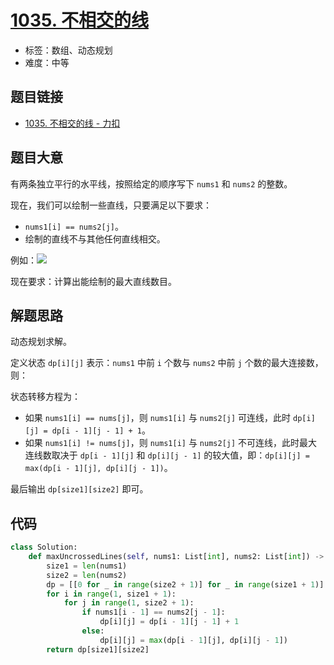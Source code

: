 # [1035. 不相交的线](https://leetcode.cn/problems/uncrossed-lines/)

- 标签：数组、动态规划
- 难度：中等

## 题目链接

- [1035. 不相交的线 - 力扣](https://leetcode.cn/problems/uncrossed-lines/)

## 题目大意

有两条独立平行的水平线，按照给定的顺序写下 `nums1` 和 `nums2` 的整数。

现在，我们可以绘制一些直线，只要满足以下要求：

- `nums1[i] == nums2[j]`。
- 绘制的直线不与其他任何直线相交。

例如：![](https://assets.leetcode-cn.com/aliyun-lc-upload/uploads/2019/04/28/142.png)

现在要求：计算出能绘制的最大直线数目。

## 解题思路

动态规划求解。

定义状态 `dp[i][j]` 表示：`nums1` 中前 `i` 个数与 `nums2` 中前 `j` 个数的最大连接数，则：

状态转移方程为：

- 如果 `nums1[i] == nums[j]`，则 `nums1[i]` 与 `nums2[j]` 可连线，此时 `dp[i][j] = dp[i - 1][j - 1] + 1`。
- 如果 `nums1[i] != nums[j]`，则 `nums1[i]` 与 `nums2[j]` 不可连线，此时最大连线数取决于 `dp[i - 1][j]` 和 `dp[i][j - 1]` 的较大值，即：`dp[i][j] = max(dp[i - 1][j], dp[i][j - 1])`。

最后输出 `dp[size1][size2]` 即可。

## 代码

```python
class Solution:
    def maxUncrossedLines(self, nums1: List[int], nums2: List[int]) -> int:
        size1 = len(nums1)
        size2 = len(nums2)
        dp = [[0 for _ in range(size2 + 1)] for _ in range(size1 + 1)]
        for i in range(1, size1 + 1):
            for j in range(1, size2 + 1):
                if nums1[i - 1] == nums2[j - 1]:
                    dp[i][j] = dp[i - 1][j - 1] + 1
                else:
                    dp[i][j] = max(dp[i - 1][j], dp[i][j - 1])
        return dp[size1][size2]
```

